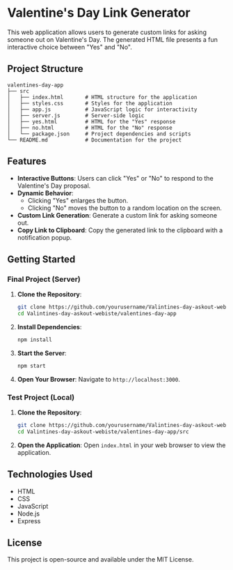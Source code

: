 # Valentine's Day Link Generator

This web application allows users to generate custom links for asking someone out on Valentine's Day. The generated HTML file presents a fun interactive choice between "Yes" and "No".

## Project Structure

```
valentines-day-app
├── src
│   ├── index.html       # HTML structure for the application
│   ├── styles.css       # Styles for the application
│   ├── app.js           # JavaScript logic for interactivity
│   ├── server.js        # Server-side logic
│   ├── yes.html         # HTML for the "Yes" response
│   ├── no.html          # HTML for the "No" response
│   └── package.json     # Project dependencies and scripts
└── README.md            # Documentation for the project
```

## Features

- **Interactive Buttons**: Users can click "Yes" or "No" to respond to the Valentine's Day proposal.
- **Dynamic Behavior**: 
  - Clicking "Yes" enlarges the button.
  - Clicking "No" moves the button to a random location on the screen.
- **Custom Link Generation**: Generate a custom link for asking someone out.
- **Copy Link to Clipboard**: Copy the generated link to the clipboard with a notification popup.

## Getting Started

### Final Project (Server)

1. **Clone the Repository**:
    ```sh
    git clone https://github.com/yourusername/Valintines-day-askout-webiste.git
    cd Valintines-day-askout-webiste/valentines-day-app
    ```

2. **Install Dependencies**:
    ```sh
    npm install
    ```

3. **Start the Server**:
    ```sh
    npm start
    ```

4. **Open Your Browser**:
    Navigate to `http://localhost:3000`.

### Test Project (Local)

1. **Clone the Repository**:
    ```sh
    git clone https://github.com/yourusername/Valintines-day-askout-webiste.git
    cd Valintines-day-askout-webiste/valentines-day-app/src
    ```

2. **Open the Application**:
    Open `index.html` in your web browser to view the application.

## Technologies Used

- HTML
- CSS
- JavaScript
- Node.js
- Express

## License

This project is open-source and available under the MIT License.